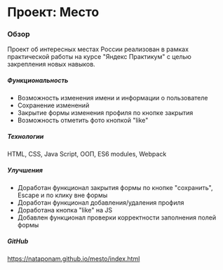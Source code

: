 # Проект: Место

### Обзор
Проект об интересных местах России реализован в рамках практической работы на курсе "Яндекс Практикум" с целью закрепления новых навыков.

##### Функциональность
* Возможность изменения имени и информации о пользователе
* Сохранение изменений
* Закрытие формы изменения профиля по кнопке закрытия
* Возможность отметить фото кнопкой "like"

##### Технологии
HTML, CSS, Java Script, ООП, ES6 modules, Webpack

##### Улучшения
* Доработан функционал закрытия формы по кнопке "сохранить", Escape и по клику вне формы
* Доработан функционал добавления/удаления профиля
* Доработана кнопка "like" на JS
* Добавлен функционал проверки корректности заполнения полей формы


##### GitHub
 https://nataponam.github.io/mesto/index.html





